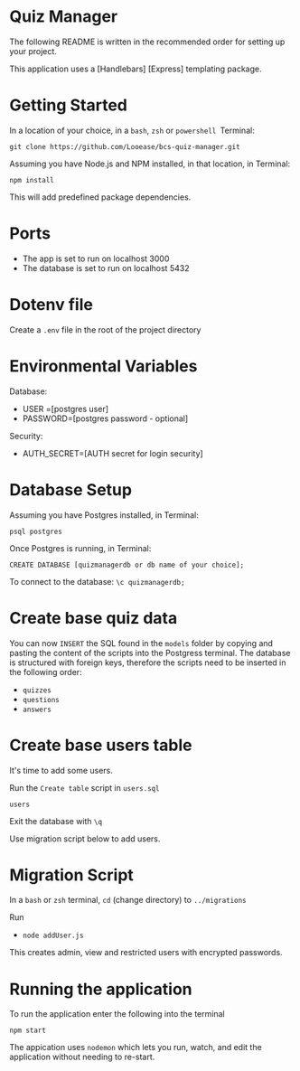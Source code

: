 # Quiz Manager

The following README is written in the recommended order for setting up your project. 

This application uses a [Handlebars] [Express] templating package.

# Getting Started
In a location of your choice, in a `bash`, `zsh` or `powershell `Terminal:

`git clone https://github.com/Looease/bcs-quiz-manager.git`

Assuming you have Node.js and NPM installed, in that location, in Terminal:

`npm install`

  This will add predefined package dependencies.

# Ports
* The app is set to run on localhost 3000
* The database is set to run on localhost 5432

# Dotenv file 
Create a `.env`  file in the root of the project directory

# Environmental Variables

Database:
- USER =[postgres user]
- PASSWORD=[postgres password - optional]
  
Security:
- AUTH_SECRET=[AUTH secret for login security]

# Database Setup
Assuming you have Postgres installed, in Terminal:

`psql postgres`

Once Postgres is running, in Terminal:

`CREATE DATABASE [quizmanagerdb or db name of your choice];`

To connect to the database: 
`\c quizmanagerdb;`

# Create base quiz data 

You can now `INSERT` the SQL found in the `models` folder by copying and pasting the content of the scripts into the Postgress terminal. The database is structured with foreign keys, therefore the scripts need to be inserted in the following order: 

- `quizzes`
- `questions`
- `answers`

# Create base users table

It's time to add some users. 

Run the `Create table` script in `users.sql`

`users`

Exit the database with `\q`

Use migration script below to add users.

# Migration Script

In a `bash` or `zsh` terminal,  `cd` (change directory) to `../migrations`

Run 
- `node addUser.js` 
  
This creates admin, view and restricted users with encrypted passwords. 

# Running the application

To run the application enter the following into the terminal 

`npm start`

The appication uses `nodemon` which lets you run, watch, and edit the application without needing to re-start. 